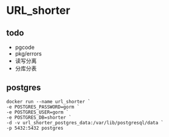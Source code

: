 # URL_shorter

## todo
- pgcode
- pkg/errors
- 读写分离
- 分库分表

## postgres
```
docker run --name url_shorter `
-e POSTGRES_PASSWORD=gorm `
-e POSTGRES_USER=gorm `
-e POSTGRES_DB=shorter `
-d -v url_shorter_postgres_data:/var/lib/postgresql/data `
-p 5432:5432 postgres
```